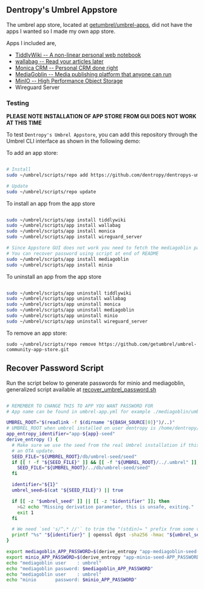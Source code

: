 ## Dentropy's Umbrel Appstore

The umbrel app store, located at [getumbrel/umbrel-apps](https://github.com/getumbrel/umbrel-apps), did not have the apps I wanted so I made my own app store.

Apps I included are,

* [TiddlyWiki  -- A non-linear personal web notebook](http://tiddlywiki.com/)
* [wallabag    -- Read your articles later](https://www.wallabag.it/en)
* [Monica CRM  -- Personal CRM done right](https://www.monicahq.com/)
* [MediaGoblin -- Media publishing platform that anyone can run](https://mediagoblin.org/)
* [MinIO       -- High Performance Object Storage](https://min.io/)
* Wireguard Server

### Testing

**PLEASE NOTE INSTALLATION OF APP STORE FROM GUI DOES NOT WORK AT THIS TIME**

<!-- To test `Dentropy's Umbrel Appstore`, you can add this repository through the Umbrel user interface as shown in the following demo:

https://user-images.githubusercontent.com/10330103/197889452-e5cd7e96-3233-4a09-b475-94b754adc7a3.mp4

Alternatively, you can use the Umbrel CLI as described below. -->

To test `Dentropy's Umbrel Appstore`, you can add this repository through the Umbrel CLI interface as shown in the following demo:

To add an app store:

``` bash

# Install
sudo ~/umbrel/scripts/repo add https://github.com/dentropy/dentropys-umbrel-appstore

# Update
sudo ~/umbrel/scripts/repo update

```

To install an app from the app store

``` bash

sudo ~/umbrel/scripts/app install tiddlywiki
sudo ~/umbrel/scripts/app install wallabag
sudo ~/umbrel/scripts/app install monica
sudo ~/umbrel/scripts/app install wireguard_server

# Since Appstore GUI does not work you need to fetch the mediagoblin password manually
# You can recover password using script at end of README
sudo ~/umbrel/scripts/app install mediagoblin
sudo ~/umbrel/scripts/app install minio

```

To uninstall an app from the app store

``` bash

sudo ~/umbrel/scripts/app uninstall tiddlywiki
sudo ~/umbrel/scripts/app uninstall wallabag
sudo ~/umbrel/scripts/app uninstall monica
sudo ~/umbrel/scripts/app uninstall mediagoblin
sudo ~/umbrel/scripts/app uninstall minio
sudo ~/umbrel/scripts/app uninstall wireguard_server

```

To remove an app store:

```
sudo ~/umbrel/scripts/repo remove https://github.com/getumbrel/umbrel-community-app-store.git
```


## Recover Password Script

Run the script below to generate passwords for minio and mediagoblin, generalized script available at [recover\_umbrel\_password.sh](https://gist.github.com/dentropy/13078048ff835a7dae05766da82624aa)

``` bash

# REMEMBER TO CHANGE THIS TO APP YOU WANT PASSWORD FOR
# App name can be found in umbrel-app.yml for example ./mediagoblin/umbrel-app.yml

UMBREL_ROOT="$(readlink -f $(dirname "${BASH_SOURCE[0]}")/..)"
# UMBREL_ROOT when umbrel installed on user dentropy is /home/dentropy/umbrel/app-data
app_entropy_identifier="app-${app}-seed"
derive_entropy () {
  # Make sure we use the seed from the real Umbrel installation if this is
  # an OTA update.
  SEED_FILE="${UMBREL_ROOT}/db/umbrel-seed/seed"
  if [[ ! -f "${SEED_FILE}" ]] && [[ -f "${UMBREL_ROOT}/../.umbrel" ]]; then
    SEED_FILE="${UMBREL_ROOT}/../db/umbrel-seed/seed"
  fi

  identifier="${1}"
  umbrel_seed=$(cat "${SEED_FILE}") || true

  if [[ -z "$umbrel_seed" ]] || [[ -z "$identifier" ]]; then
    >&2 echo "Missing derivation parameter, this is unsafe, exiting."
    exit 1
  fi

  # We need `sed 's/^.* //'` to trim the "(stdin)= " prefix from some versions of openssl
  printf "%s" "${identifier}" | openssl dgst -sha256 -hmac "${umbrel_seed}" | sed 's/^.* //'
}

export mediagoblin_APP_PASSWORD=$(derive_entropy "app-mediagoblin-seed-APP_PASSWORD")
export minio_APP_PASSWORD=$(derive_entropy "app-minio-seed-APP_PASSWORD")
echo "mediagoblin user    : umbrel"
echo "mediagoblin password: $mediagoblin_APP_PASSWORD"
echo "mediagoblin user    : umbrel"
echo "minio       password: $minio_APP_PASSWORD"

```